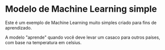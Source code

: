 # Modelo de Machine Learning simple

Este é um exemplo de Machine Learning muito simples criado para fins de aprendizado.

A modelo "aprende" quando você deve levar um casaco para outros países, com base na temperatura em celsius.
